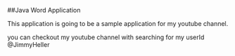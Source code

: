 ##Java Word Application

This application is going to be a sample application for my youtube channel. 

you can checkout my youtube channel with searching for my userId @JimmyHeller
